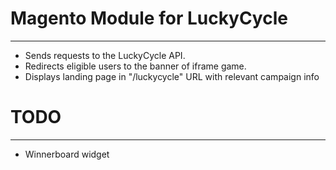 # Magento Module for LuckyCycle
-------------------------------

* Sends requests to the LuckyCycle API.
* Redirects eligible users to the banner of iframe game.
* Displays landing page in "/luckycycle" URL with relevant campaign info

# TODO
------

* Winnerboard widget